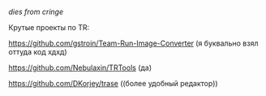*dies from cringe*

Крутые проекты по TR:

https://github.com/gstroin/Team-Run-Image-Converter (я буквально взял оттуда код хдхд)

https://github.com/Nebulaxin/TRTools (да)

https://github.com/DKorjey/trase ((более удобный редактор))
